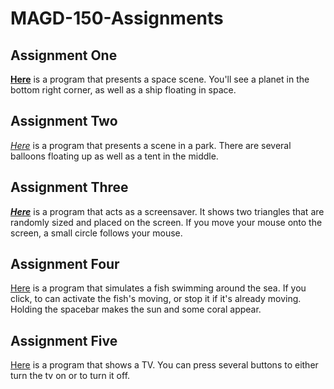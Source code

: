 # MAGD-150-Assignments
 ## Assignment One
 **[Here](https://github.com/orionenders/MAGD-150-Assignments/blob/master/AssignmentOne.pde)** is a program that presents a space scene. You'll see a planet in the bottom right corner, as well as a ship floating in space.
 ## Assignment Two
 *[Here](https://github.com/orionenders/MAGD-150-Assignments/blob/master/AssignmentTwo.pde)* is a program that presents a scene in a park. There are several balloons floating up as well as a tent in the middle.
 ## Assignment Three
 ***[Here](https://github.com/orionenders/MAGD-150-Assignments/blob/master/AssignmentThree.pde)*** is a program that acts as a screensaver. It shows two triangles that are randomly sized and placed on the screen. If you move your mouse onto the screen, a small circle follows your mouse.
 ## Assignment Four
 [Here](https://github.com/orionenders/MAGD-150-Assignments/blob/master/AssignmentFour.pde) is a program that simulates a fish swimming around the sea. If you click, to can activate the fish's moving, or stop it if it's already moving. Holding the spacebar makes the sun and some coral appear.
 ## Assignment Five
 [Here](https://github.com/orionenders/MAGD-150-Assignments/blob/master/AssignmentFive.pde) is a program that shows a TV. You can press several buttons to either turn the tv on or to turn it off.
